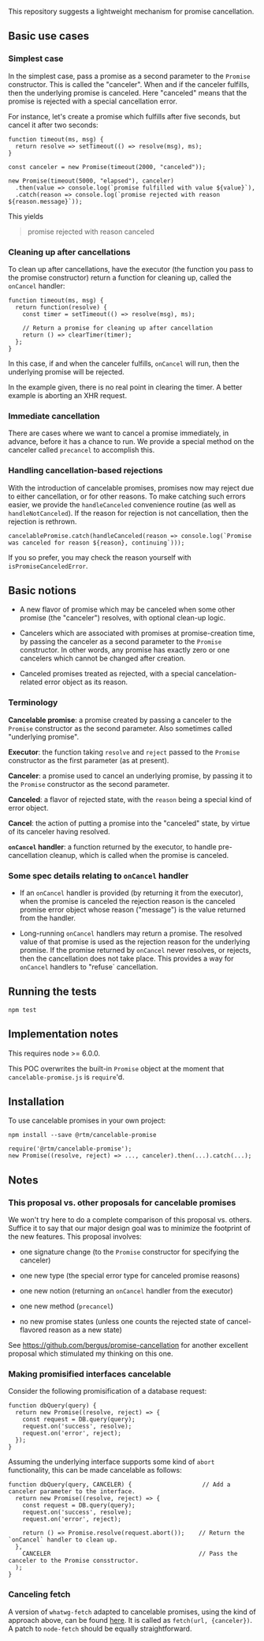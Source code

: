 This repository suggests a lightweight mechanism for promise cancellation.

## Basic use cases

### Simplest case

In the simplest case, pass a promise as a second parameter to the `Promise` constructor.
This is called the "canceler".
When and if the canceler fulfills, then the underlying promise is canceled.
Here "canceled" means that the promise is rejected with a special cancellation error.

For instance, let's create a promise which fulfills after five seconds, but cancel it after two seconds:

```
function timeout(ms, msg) {
  return resolve => setTimeout(() => resolve(msg), ms);
}

const canceler = new Promise(timeout(2000, "canceled"));

new Promise(timeout(5000, "elapsed"), canceler)
  .then(value => console.log(`promise fulfilled with value ${value}`),
  .catch(reason => console.log(`promise rejected with reason ${reason.message}`));
```

This yields

> promise rejected with reason canceled

### Cleaning up after cancellations

To clean up after cancellations,
have the executor (the function you pass to the promise constructor) return a function for cleaning up,
called the `onCancel` handler:

```
function timeout(ms, msg) {
  return function(resolve) {
    const timer = setTimeout(() => resolve(msg), ms);

    // Return a promise for cleaning up after cancellation
    return () => clearTimer(timer);
  };
}
```

In this case, if and when the canceler fulfills,
`onCancel` will run, then the underlying promise will be rejected.

In the example given, there is no real point in clearing the timer.
A better example is aborting an XHR request.

### Immediate cancellation

There are cases where we want to cancel a promise immediately, in advance,
before it has a chance to run.
We provide a special method on the canceler called `precancel` to accomplish this.

### Handling cancellation-based rejections

With the introduction of cancelable promises,
promises now may reject due to either cancellation, or for other reasons.
To make catching such errors easier, we provide the `handleCanceled` convenience routine
(as well as `handleNotCanceled`).
If the reason for rejection is not cancellation,
then the rejection is rethrown.

```
cancelablePromise.catch(handleCanceled(reason => console.log(`Promise was canceled for reason ${reason}, continuing`)));
```

If you so prefer, you may check the reason yourself with `isPromiseCanceledError`.

## Basic notions

* A new flavor of promise which may be canceled when some other promise (the "canceler") resolves,
with optional clean-up logic.

* Cancelers which are associated with promises at promise-creation time,
by passing the canceler as a second parameter to the `Promise` constructor.
In other words, any promise has exactly zero or one cancelers which cannot be changed after creation.

* Canceled promises treated as rejected,
with a special cancelation-related error object as its reason.

### Terminology

**Cancelable promise**: a promise created by passing a canceler to the `Promise` constructor as the second parameter. Also sometimes called "underlying promise".

**Executor**: the function taking `resolve` and `reject` passed to the `Promise` constructor as the first parameter (as at present).

**Canceler**: a promise used to cancel an underlying promise, by passing it to the `Promise` constructor as the second parameter.

**Canceled**: a flavor of rejected state, with the `reason` being a special kind of error object.

**Cancel**: the action of putting a promise into the "canceled" state, by virtue of its canceler having resolved.

**`onCancel` handler**: a function returned by the executor,
to handle pre-cancellation cleanup,
which is called when the promise is canceled.

### Some spec details relating to `onCancel` handler

* If an `onCancel` handler is provided (by returning it from the executor),
when the promise is canceled the rejection reason is the canceled promise error object whose reason ("message") is the value returned from the handler.

* Long-running `onCancel` handlers may return a promise.
The resolved value of that promise is used as the rejection reason for the underlying promise.
If the promise returned by `onCancel` never resolves, or rejects, then the cancellation does not take place.
This provides a way for `onCancel` handlers to "refuse` cancellation.

## Running the tests

```
npm test
```

## Implementation notes

This requires node >= 6.0.0.

This POC overwrites the built-in `Promise` object at the moment that `cancelable-promise.js` is `require`'d.

## Installation

To use cancelable promises in your own project:

```
npm install --save @rtm/cancelable-promise

require('@rtm/cancelable-promise');
new Promise((resolve, reject) => ..., canceler).then(...).catch(...);
```

## Notes

### This proposal vs. other proposals for cancelable promises

We won't try here to do a complete comparison of this proposal vs. others.
Suffice it to say that our major design goal was to minimize the footprint of the new features.
This proposal involves:

* one signature change (to the `Promise` constructor for specifying the canceler)

* one new type (the special error type for canceled promise reasons)

* one new notion (returning an `onCancel` handler from the executor)

* one new method (`precancel`)

* no new promise states (unless one counts the rejected state of cancel-flavored reason as a new state)

See https://github.com/bergus/promise-cancellation for another excellent proposal which stimulated my thinking on this one.

### Making promisified interfaces cancelable

Consider the following promisification of a database request:

```
function dbQuery(query) {
  return new Promise((resolve, reject) => {
    const request = DB.query(query);
    request.on('success', resolve);
    request.on('error', reject);
  });
}
```

Assuming the underlying interface supports some kind of `abort` functionality,
this can be made cancelable as follows:

```
function dbQuery(query, CANCELER) {                    // Add a canceler parameter to the interface.
  return new Promise((resolve, reject) => {
    const request = DB.query(query);
    request.on('success', resolve);
    request.on('error', reject);

    return () => Promise.resolve(request.abort());    // Return the `onCancel` handler to clean up.
  },
    CANCELER                                          // Pass the canceler to the Promise consstructor.
  );
}
```

### Canceling fetch

A version of `whatwg-fetch` adapted to cancelable promises,
using the kind of approach above,
can be found [here](https://github.com/rtm/fetch).
It is called as `fetch(url, {canceler})`.
A patch to `node-fetch` should be equally straightforward.
